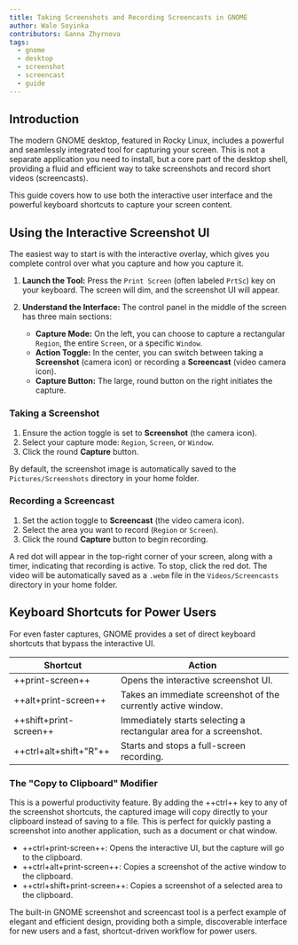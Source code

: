 ```yaml
---
title: Taking Screenshots and Recording Screencasts in GNOME
author: Wale Soyinka
contributors: Ganna Zhyrnova
tags:
  - gnome
  - desktop
  - screenshot
  - screencast
  - guide
---
```


## Introduction

The modern GNOME desktop, featured in Rocky Linux, includes a powerful and seamlessly integrated tool for capturing your screen. This is not a separate application you need to install, but a core part of the desktop shell, providing a fluid and efficient way to take screenshots and record short videos (screencasts).

This guide covers how to use both the interactive user interface and the powerful keyboard shortcuts to capture your screen content.

## Using the Interactive Screenshot UI

The easiest way to start is with the interactive overlay, which gives you complete control over what you capture and how you capture it.

1. **Launch the Tool:** Press the `Print Screen` (often labeled `PrtSc`) key on your keyboard. The screen will dim, and the screenshot UI will appear.

2. **Understand the Interface:** The control panel in the middle of the screen has three main sections:
    * **Capture Mode:** On the left, you can choose to capture a rectangular `Region`, the entire `Screen`, or a specific `Window`.
    * **Action Toggle:** In the center, you can switch between taking a **Screenshot** (camera icon) or recording a **Screencast** (video camera icon).
    * **Capture Button:** The large, round button on the right initiates the capture.

### Taking a Screenshot

1. Ensure the action toggle is set to **Screenshot** (the camera icon).
2. Select your capture mode: `Region`, `Screen`, or `Window`.
3. Click the round **Capture** button.

By default, the screenshot image is automatically saved to the `Pictures/Screenshots` directory in your home folder.

### Recording a Screencast

1. Set the action toggle to **Screencast** (the video camera icon).
2. Select the area you want to record (`Region` or `Screen`).
3. Click the round **Capture** button to begin recording.

A red dot will appear in the top-right corner of your screen, along with a timer, indicating that recording is active. To stop, click the red dot. The video will be automatically saved as a `.webm` file in the `Videos/Screencasts` directory in your home folder.

## Keyboard Shortcuts for Power Users

For even faster captures, GNOME provides a set of direct keyboard shortcuts that bypass the interactive UI.

| Shortcut               | Action                                                           |
|------------------------|------------------------------------------------------------------|
| ++print-screen++       | Opens the interactive screenshot UI.                              |
| ++alt+print-screen++   | Takes an immediate screenshot of the currently active window.    |
| ++shift+print-screen++ | Immediately starts selecting a rectangular area for a screenshot. |
| ++ctrl+alt+shift+"R"++ | Starts and stops a full-screen recording.                 |

### The "Copy to Clipboard" Modifier

This is a powerful productivity feature. By adding the ++ctrl++ key to any of the screenshot shortcuts, the captured image will copy directly to your clipboard instead of saving to a file. This is perfect for quickly pasting a screenshot into another application, such as a document or chat window.

* ++ctrl+print-screen++: Opens the interactive UI, but the capture will go to the clipboard.
* ++ctrl+alt+print-screen++: Copies a screenshot of the active window to the clipboard.
* ++ctrl+shift+print-screen++: Copies a screenshot of a selected area to the clipboard.

The built-in GNOME screenshot and screencast tool is a perfect example of elegant and efficient design, providing both a simple, discoverable interface for new users and a fast, shortcut-driven workflow for power users.
